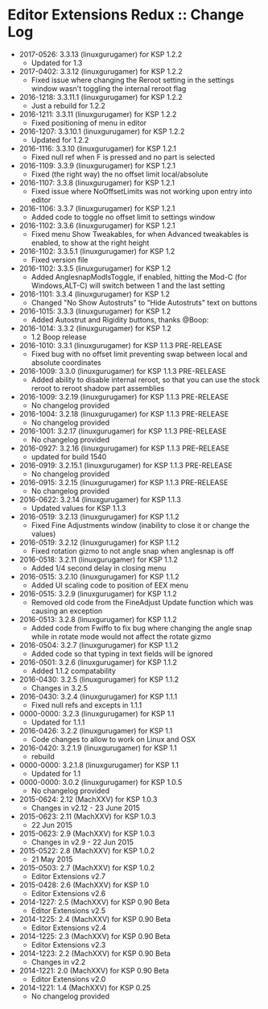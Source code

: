 # Editor Extensions Redux :: Change Log

* 2017-0526: 3.3.13 (linuxgurugamer) for KSP 1.2.2
	+ Updated for 1.3
* 2017-0402: 3.3.12 (linuxgurugamer) for KSP 1.2.2
	+ Fixed issue where changing the Reroot setting in the settings window wasn't toggling the internal reroot flag
* 2016-1218: 3.3.11.1 (linuxgurugamer) for KSP 1.2.2
	+ Just a rebuild for 1.2.2
* 2016-1211: 3.3.11 (linuxgurugamer) for KSP 1.2.2
	+ Fixed positioning of menu in editor
* 2016-1207: 3.3.10.1 (linuxgurugamer) for KSP 1.2.2
	+ Updated for 1.2.2
* 2016-1116: 3.3.10 (linuxgurugamer) for KSP 1.2.1
	+ Fixed null ref when F is pressed and no part is selected
* 2016-1109: 3.3.9 (linuxgurugamer) for KSP 1.2.1
	+ Fixed (the right way) the no offset limit local/absolute
* 2016-1107: 3.3.8 (linuxgurugamer) for KSP 1.2.1
	+ Fixed issue where NoOffsetLimits was not working upon entry into editor
* 2016-1106: 3.3.7 (linuxgurugamer) for KSP 1.2.1
	+ Added code to toggle no offset limit to settings window
* 2016-1102: 3.3.6 (linuxgurugamer) for KSP 1.2.1
	+ Fixed  menu Show Tweakables, for when Advanced tweakables is enabled, to show at the right height
* 2016-1102: 3.3.5.1 (linuxgurugamer) for KSP 1.2
	+ Fixed version file
* 2016-1102: 3.3.5 (linuxgurugamer) for KSP 1.2
	+ Added AnglesnapModIsToggle, if enabled, hitting the Mod-C (for Windows,ALT-C) will switch between 1 and the last setting
* 2016-1101: 3.3.4 (linuxgurugamer) for KSP 1.2
	+ Changed "No Show Autostruts" to "Hide Autostruts" text on buttons
* 2016-1015: 3.3.3 (linuxgurugamer) for KSP 1.2
	+ Added Autostrut and Rigidity buttons, thanks @Boop:
* 2016-1014: 3.3.2 (linuxgurugamer) for KSP 1.2
	+ 1.2 Boop release
* 2016-1010: 3.3.1 (linuxgurugamer) for KSP 1.1.3 PRE-RELEASE
	+ Fixed bug with no offset limit preventing swap between local and absolute coordinates
* 2016-1009: 3.3.0 (linuxgurugamer) for KSP 1.1.3 PRE-RELEASE
	+ Added ability to disable internal reroot, so that you can use the stock reroot to reroot shadow part assemblies
* 2016-1009: 3.2.19 (linuxgurugamer) for KSP 1.1.3 PRE-RELEASE
	+ No changelog provided
* 2016-1004: 3.2.18 (linuxgurugamer) for KSP 1.1.3 PRE-RELEASE
	+ No changelog provided
* 2016-1001: 3.2.17 (linuxgurugamer) for KSP 1.1.3 PRE-RELEASE
	+ No changelog provided
* 2016-0927: 3.2.16 (linuxgurugamer) for KSP 1.1.3 PRE-RELEASE
	+ updated for build 1540
* 2016-0919: 3.2.15.1 (linuxgurugamer) for KSP 1.1.3 PRE-RELEASE
	+ No changelog provided
* 2016-0915: 3.2.15 (linuxgurugamer) for KSP 1.1.3 PRE-RELEASE
	+ No changelog provided
* 2016-0622: 3.2.14 (linuxgurugamer) for KSP 1.1.3
	+ Updated values for KSP 1.1.3
* 2016-0519: 3.2.13 (linuxgurugamer) for KSP 1.1.2
	+ Fixed Fine Adjustments window (inability to close it or change the values)
* 2016-0519: 3.2.12 (linuxgurugamer) for KSP 1.1.2
	+ Fixed rotation gizmo to not angle snap when anglesnap is off
* 2016-0518: 3.2.11 (linuxgurugamer) for KSP 1.1.2
	+ Added 1/4 second delay in closing menu
* 2016-0515: 3.2.10 (linuxgurugamer) for KSP 1.1.2
	+ Added UI scaling code to position of EEX menu
* 2016-0515: 3.2.9 (linuxgurugamer) for KSP 1.1.2
	+ Removed old code from the FineAdjust Update function which was causing an exception
* 2016-0513: 3.2.8 (linuxgurugamer) for KSP 1.1.2
	+ Added code from Fwiffo to fix bug where changing the angle snap while in rotate mode would not affect the rotate gizmo
* 2016-0504: 3.2.7 (linuxgurugamer) for KSP 1.1.2
	+ Added code so that typing in text fields will be ignored
* 2016-0501: 3.2.6 (linuxgurugamer) for KSP 1.1.2
	+ Added 1.1.2 compatability
* 2016-0430: 3.2.5 (linuxgurugamer) for KSP 1.1.2
	+ Changes in 3.2.5
* 2016-0430: 3.2.4 (linuxgurugamer) for KSP 1.1.1
	+ Fixed null refs and excepts in 1.1.1
* 0000-0000: 3.2.3 (linuxgurugamer) for KSP 1.1
	+ Updated for 1.1.1
* 2016-0426: 3.2.2 (linuxgurugamer) for KSP 1.1
	+ Code changes to allow to work on Linux and OSX
* 2016-0420: 3.2.1.9 (linuxgurugamer) for KSP 1.1
	+ rebuild
* 0000-0000: 3.2.1.8 (linuxgurugamer) for KSP 1.1
	+ Updated for 1.1
* 0000-0000: 3.0.2 (linuxgurugamer) for KSP 1.0.5
	+ No changelog provided
* 2015-0624: 2.12 (MachXXV) for KSP 1.0.3
	+ Changes in v2.12 - 23 June 2015
* 2015-0623: 2.11 (MachXXV) for KSP 1.0.3
	+ 22 Jun 2015
* 2015-0623: 2.9 (MachXXV) for KSP 1.0.3
	+ Changes in v2.9 - 22 Jun 2015
* 2015-0522: 2.8 (MachXXV) for KSP 1.0.2
	+ 21 May 2015
* 2015-0503: 2.7 (MachXXV) for KSP 1.0.2
	+ Editor Extensions v2.7
* 2015-0428: 2.6 (MachXXV) for KSP 1.0
	+ Editor Extensions v2.6
* 2014-1227: 2.5 (MachXXV) for KSP 0.90 Beta
	+ Editor Extensions v2.5
* 2014-1225: 2.4 (MachXXV) for KSP 0.90 Beta
	+ Editor Extensions v2.4
* 2014-1225: 2.3 (MachXXV) for KSP 0.90 Beta
	+ Editor Extensions v2.3
* 2014-1223: 2.2 (MachXXV) for KSP 0.90 Beta
	+ Changes in v2.2
* 2014-1221: 2.0 (MachXXV) for KSP 0.90 Beta
	+ Editor Extensions v2.0
* 2014-1221: 1.4 (MachXXV) for KSP 0.25
	+ No changelog provided
